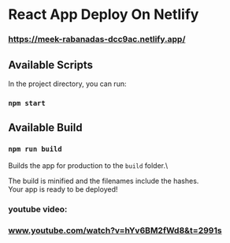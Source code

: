 # React App Deploy On Netlify

### https://meek-rabanadas-dcc9ac.netlify.app/

## Available Scripts
In the project directory, you can run:
### `npm start`

## Available Build

### `npm run build`

Builds the app for production to the `build` folder.\

The build is minified and the filenames include the hashes.\
Your app is ready to be deployed!


### youtube video:

### www.youtube.com/watch?v=hYv6BM2fWd8&t=2991s